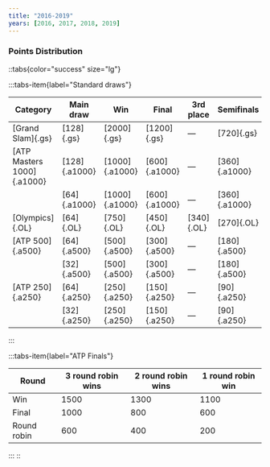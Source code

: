 ```yaml
---
title: "2016-2019"
years: [2016, 2017, 2018, 2019]
---
```


### Points Distribution

::tabs{color="success" size="lg"}

:::tabs-item{label="Standard draws"}

| Category                   | Main draw     | Win            | Final         | 3rd place  | Semifinals    | Quarterfinals | Round of 16  | Round of 32  | Round of 64  | Round of 128 |
| -------------------------- | ------------- | -------------- | ------------- | ---------- | ------------- | ------------- | ------------ | ------------ | ------------ | ------------ |
| [Grand Slam]{.gs}          | [128]{.gs}    | [2000]{.gs}    | [1200]{.gs}   | —          | [720]{.gs}    | [360]{.gs}    | [180]{.gs}   | [90]{.gs}    | [45]{.gs}    | [10]{.gs}    |
| [ATP Masters 1000]{.a1000} | [128]{.a1000} | [1000]{.a1000} | [600]{.a1000} | —          | [360]{.a1000} | [180]{.a1000} | [90]{.a1000} | [45]{.a1000} | [25]{.a1000} | [10]{.a1000} |
|                            | [64]{.a1000}  | [1000]{.a1000} | [600]{.a1000} | —          | [360]{.a1000} | [180]{.a1000} | [90]{.a1000} | [45]{.a1000} | [10]{.a1000} | —            |
| [Olympics]{.OL}            | [64]{.OL}     | [750]{.OL}     | [450]{.OL}    | [340]{.OL} | [270]{.OL}    | [135]{.OL}    | [70]{.OL}    | [35]{.OL}    | [5]{.OL}     | —            |
| [ATP 500]{.a500}           | [64]{.a500}   | [500]{.a500}   | [300]{.a500}  | —          | [180]{.a500}  | [90]{.a500}   | [45]{.a500}  | [20]{.a500}  | [0]{.a500}   | —            |
|                            | [32]{.a500}   | [500]{.a500}   | [300]{.a500}  | —          | [180]{.a500}  | [90]{.a500}   | [45]{.a500}  | [0]{.a500}   | —            | —            |
| [ATP 250]{.a250}           | [64]{.a250}   | [250]{.a250}   | [150]{.a250}  | —          | [90]{.a250}   | [45]{.a250}   | [20]{.a250}  | [10]{.a250}  | [0]{.a250}   | —            |
|                            | [32]{.a250}   | [250]{.a250}   | [150]{.a250}  | —          | [90]{.a250}   | [45]{.a250}   | [20]{.a250}  | [0]{.a250}   | —            | —            |

:::

:::tabs-item{label="ATP Finals"}

| Round       | 3 round robin wins | 2 round robin wins | 1 round robin win |
| ----------- | ------------------ | ------------------ | ----------------- |
| Win         | 1500               | 1300               | 1100              |
| Final       | 1000               | 800                | 600               |
| Round robin | 600                | 400                | 200               |

:::
::
